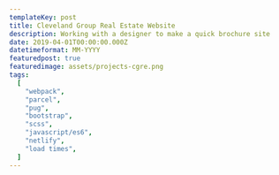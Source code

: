 ```yaml
---
templateKey: post
title: Cleveland Group Real Estate Website
description: Working with a designer to make a quick brochure site
date: 2019-04-01T00:00:00.000Z
datetimeformat: MM-YYYY
featuredpost: true
featuredimage: assets/projects-cgre.png
tags:
  [
    "webpack",
    "parcel",
    "pug",
    "bootstrap",
    "scss",
    "javascript/es6",
    "netlify",
    "load times",
  ]
---
```

